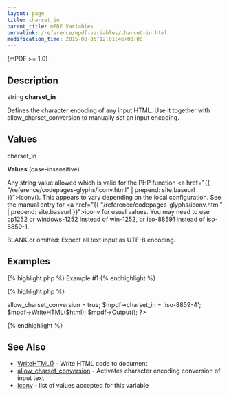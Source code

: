 ```yaml
---
layout: page
title: charset_in
parent_title: mPDF Variables
permalink: /reference/mpdf-variables/charset-in.html
modification_time: 2015-08-05T12:01:46+00:00
---
```




<p>(mPDF &gt;= 1.0)</p>
<h2>Description</h2>
<p class="manual_block">string <b>charset_in</b></p>
<p>Defines the character encoding of any input HTML. Use it together with <span class="parameter">allow_charset_conversion</span> to manually set an input encoding.</p>
<h2>Values</h2>
<p class="manual_param_dt"><span class="parameter">charset_in</span></p>
<p class="manual_param_dd"><b>Values</b> (case-insensitive)

Any string value allowed which is valid for the PHP function <a href="{{ "/reference/codepages-glyphs/iconv.html" | prepend: site.baseurl }}">iconv()</a>. This appears to vary depending on the local configuration. See the manual entry for <a href="{{ "/reference/codepages-glyphs/iconv.html" | prepend: site.baseurl }}">iconv</a> for usual values. You may need to use cp1252 or windows-1252 instead of win-1252, or iso-88591 instead of iso-8859-1.

<span class="smallblock">BLANK</span> or omitted: Expect all text input as UTF-8 encoding.</p>
<h2>Examples</h2>

{% highlight php %}
Example #1
{% endhighlight %}

{% highlight php %}
<?php

<?php

$html = '... the body of the document encoded in ISO-8859-4 ...';

$mpdf=new mPDF();

$mpdf->allow_charset_conversion = true;

$mpdf->charset_in = 'iso-8859-4';

$mpdf->WriteHTML($html);

$mpdf->Output();

?>
{% endhighlight %}

<h2>See Also</h2>
<ul>
<li class="manual_boxlist"><a href="{{ "/reference/mpdf-functions/writehtml.html" | prepend: site.baseurl }}">WriteHTML()</a> - Write HTML code to document</li>
<li class="manual_boxlist"><a href="{{ "/reference/mpdf-variables/allow-charset-conversion.html" | prepend: site.baseurl }}">allow_charset_conversion</a> - Activates character encoding conversion of input text</li>
<li class="manual_boxlist"> <a href="{{ "/reference/codepages-glyphs/iconv.html" | prepend: site.baseurl }}">iconv</a> - list of values accepted for this variable

</li>
</ul>
<p>&nbsp;</p>
